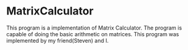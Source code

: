 MatrixCalculator
================

This program is a implementation of Matrix Calculator. The program is capable of doing the basic arithmetic on matrices. This program was implemented by my friend(Steven) and I.
